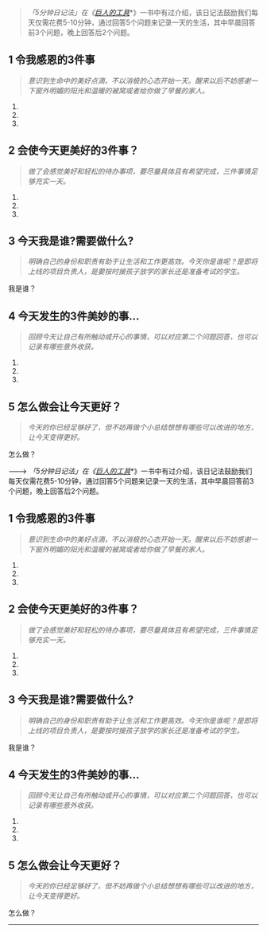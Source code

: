 > *「5分钟日记法」在《*[*巨人的工具*](https://book.douban.com/subject/30400712/)*》一书中有过介绍，该日记法鼓励我们每天仅需花费5-10分钟，通过回答5个问题来记录一天的生活，其中早晨回答前3个问题，晚上回答后2个问题。

## 1 令我感恩的3件事

> *意识到生命中的美好点滴，不以消极的心态开始一天。醒来以后不妨感谢一下窗外明媚的阳光和温暖的被窝或者给你做了早餐的家人。*

1. 
2. 
3. 

## 2 会使今天更美好的3件事？

> *做了会感觉美好和轻松的待办事项，要尽量具体且有希望完成，三件事情足够充实一天。*

1. 
2. 
3. 

## 3 今天我是谁?需要做什么?

> *明确自己的身份和职责有助于让生活和工作更高效。今天你是谁呢？是即将上线的项目负责人，是要按时接孩子放学的家长还是准备考试的学生。*

我是谁？

## 4 今天发生的3件美妙的事...

> *回顾今天让自己有所触动或开心的事情，可以对应第二个问题回答，也可以记录有哪些意外收获。*

1. 
2. 
3. 

## 5 怎么做会让今天更好？

> *今天的你已经足够好了，但不妨再做个小总结想想有哪些可以改进的地方，让今天变得更好。*

怎么做？





---> *「5分钟日记法」在《*[*巨人的工具*](https://book.douban.com/subject/30400712/)*》一书中有过介绍，该日记法鼓励我们每天仅需花费5-10分钟，通过回答5个问题来记录一天的生活，其中早晨回答前3个问题，晚上回答后2个问题。

## 1 令我感恩的3件事

> *意识到生命中的美好点滴，不以消极的心态开始一天。醒来以后不妨感谢一下窗外明媚的阳光和温暖的被窝或者给你做了早餐的家人。*

1. 
2. 
3. 

## 2 会使今天更美好的3件事？

> *做了会感觉美好和轻松的待办事项，要尽量具体且有希望完成，三件事情足够充实一天。*

1. 
2. 
3. 

## 3 今天我是谁?需要做什么?

> *明确自己的身份和职责有助于让生活和工作更高效。今天你是谁呢？是即将上线的项目负责人，是要按时接孩子放学的家长还是准备考试的学生。*

我是谁？

## 4 今天发生的3件美妙的事...

> *回顾今天让自己有所触动或开心的事情，可以对应第二个问题回答，也可以记录有哪些意外收获。*

1. 
2. 
3. 

## 5 怎么做会让今天更好？

> *今天的你已经足够好了，但不妨再做个小总结想想有哪些可以改进的地方，让今天变得更好。*

怎么做？





---